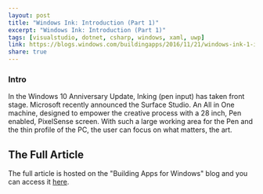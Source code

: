 ```yaml
---
layout: post
title: "Windows Ink: Introduction (Part 1)"
excerpt: "Windows Ink: Introduction (Part 1)"
tags: [visualstudio, dotnet, csharp, windows, xaml, uwp]
link: https://blogs.windows.com/buildingapps/2016/11/21/windows-ink-1-introduction-to-ink-and-pen/
share: true
---
```


### Intro

In the Windows 10 Anniversary Update, Inking (pen input) has taken front stage. Microsoft recently announced the Surface Studio. An All in One machine, designed to empower the creative process with a 28 inch, Pen enabled, PixelSense screen. With such a large working area for the Pen and the thin profile of the PC, the user can focus on what matters, the art.


## The Full Article

The full article is hosted on the "Building Apps for Windows" blog and you can access it [here](https://blogs.windows.com/buildingapps/2016/11/21/windows-ink-1-introduction-to-ink-and-pen/).
